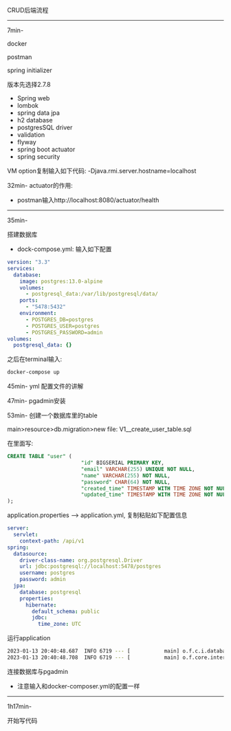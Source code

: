 
CRUD后端流程

---
7min-

docker

postman

spring initializer

版本先选择2.7.8

+ Spring web
+ lombok
+ spring data jpa
+ h2 database
+ postgresSQL driver
+ validation
+ flyway
+ spring boot actuator
+ spring security  


VM option复制输入如下代码:
-Djava.rmi.server.hostname=localhost

32min-
actuator的作用:
+ postman输入http://localhost:8080/actuator/health


---
35min-

搭建数据库
- dock-compose.yml: 输入如下配置

```yml
version: "3.3"
services:
  database:
    image: postgres:13.0-alpine
    volumes:
      - postgresql_data:/var/lib/postgresql/data/
    ports:
      - "5478:5432"
    environment:
      - POSTGRES_DB=postgres
      - POSTGRES_USER=postgres
      - POSTGRES_PASSWORD=admin
volumes:
  postgresql_data: {}
```

之后在terminal输入: 
```bash
docker-compose up
```

45min-
yml 配置文件的讲解

47min-
pgadmin安装

53min-
创建一个数据库里的table

main>resource>db.migration>new file: V1__create_user_table.sql

在里面写:
```sql
CREATE TABLE "user" (
                        "id" BIGSERIAL PRIMARY KEY,
                        "email" VARCHAR(255) UNIQUE NOT NULL,
                        "name" VARCHAR(255) NOT NULL,
                        "password" CHAR(64) NOT NULL,
                        "created_time" TIMESTAMP WITH TIME ZONE NOT NULL,
                        "updated_time" TIMESTAMP WITH TIME ZONE NOT NULL
);
```

application.properties --> application.yml, 复制粘贴如下配置信息

```yml
server:
  servlet:
    context-path: /api/v1
spring:
  datasource:
    driver-class-name: org.postgresql.Driver
    url: jdbc:postgresql://localhost:5478/postgres
    username: postgres
    password: admin
  jpa:
    database: postgresql
    properties:
      hibernate:
        default_schema: public
        jdbc:
          time_zone: UTC
```


运行application
```bash
2023-01-13 20:40:48.687  INFO 6719 --- [           main] o.f.c.i.database.base.BaseDatabaseType   : Database: jdbc:postgresql://localhost:5478/postgres (PostgreSQL 13.0)
2023-01-13 20:40:48.708  INFO 6719 --- [           main] o.f.core.internal.command.DbValidate     : Successfully validated 1 migration (execution time 00:00.006s)
```

连接数据库与pgadmin
- 注意输入和docker-composer.yml的配置一样

---
1h17min-

开始写代码

